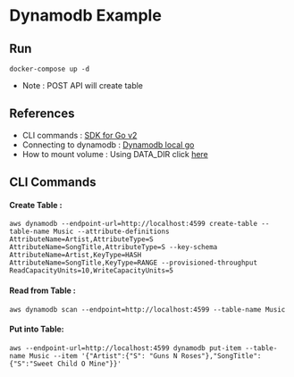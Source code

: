 # Dynamodb Example

## Run
```
docker-compose up -d
```
- Note : POST API will create table

## References
- CLI commands : [SDK for Go v2](https://docs.aws.amazon.com/code-library/latest/ug/go_2_dynamodb_code_examples.html)
- Connecting to dynamodb : [Dynamodb local go](https://davidagood.com/dynamodb-local-go/)
- How to mount volume : Using DATA_DIR click [here](https://stackoverflow.com/questions/70189785/how-to-keep-data-of-localstack-s3-after-docker-compose-down-and-later-up)

## CLI Commands

#### Create Table : 
```
aws dynamodb --endpoint-url=http://localhost:4599 create-table --table-name Music --attribute-definitions AttributeName=Artist,AttributeType=S AttributeName=SongTitle,AttributeType=S --key-schema AttributeName=Artist,KeyType=HASH AttributeName=SongTitle,KeyType=RANGE --provisioned-throughput ReadCapacityUnits=10,WriteCapacityUnits=5
```

#### Read from Table :
```
aws dynamodb scan --endpoint=http://localhost:4599 --table-name Music
```

#### Put into Table:
```
aws --endpoint-url=http://localhost:4599 dynamodb put-item --table-name Music --item '{"Artist":{"S": "Guns N Roses"},"SongTitle":{"S":"Sweet Child O Mine"}}'
```